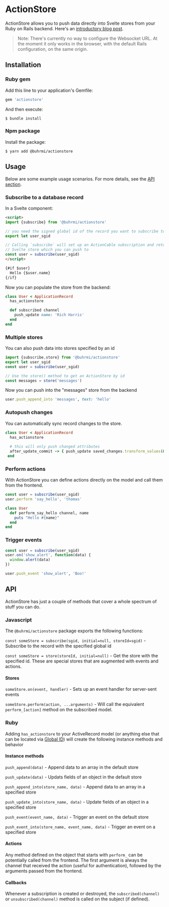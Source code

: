 # ActionStore

ActionStore allows you to push data directly into Svelte stores from your Ruby on Rails backend. Here's an [introductory blog post](https://dev.to/buhrmi/actionstore-real-time-svelte-stores-for-rails-4jhg).

> Note: There's currently no way to configure the Websocket URL. At the moment it only works in the browser, with the default Rails configuration, on the same origin.

## Installation

### Ruby gem

Add this line to your application's Gemfile:

```ruby
gem 'actionstore'
```

And then execute:

    $ bundle install

### Npm package

Install the package:

    $ yarn add @buhrmi/actionstore

## Usage

Below are some example usage scenarios. For more details, see the [API section](#API).

### Subscribe to a database record

In a Svelte component:

```html
<script>
import {subscribe} from '@buhrmi/actionstore'

// you need the signed global id of the record you want to subscribe to
export let user_sgid

// Calling `subscribe` will set up an ActionCable subscription and return a 
// Svelte store which you can push to
const user = subscribe(user_sgid)
</script>

{#if $user}
  Hello {$user.name}
{/if}
```

Now you can populate the store from the backend:

```ruby
class User < ApplicationRecord
  has_actionstore

  def subscribed channel
    push_update name: 'Rich Harris'
  end
end
```

### Multiple stores

You can also push data into stores specified by an id

```js
import {subscribe,store} from '@buhrmi/actionstore'
export let user_sgid
const user = subscribe(user_sgid)

// Use the store() method to get an ActionStore by id
const messages = store('messages')

```

Now you can push into the "messages" store from the backend

```ruby
user.push_append_into 'messages', text: 'hello'
```

### Autopush changes

You can automatically sync record changes to the store.

```ruby
class User < ApplicationRecord
  has_actionstore
  
  # this will only push changed attributes
  after_update_commit -> { push_update saved_changes.transform_values(&:last) }
 end
```

### Perform actions

With ActionStore you can define actions directly on the model and call them from the frontend.

```js
const user = subscribe(user_sgid)
user.perform 'say_hello', 'thomas'
```

```ruby
class User
  def perform_say_hello channel, name
    puts "Hello #{name}"
  end
end
```

### Trigger events

```js
const user = subscribe(user_sgid)
user.on('show_alert', function(data) {
  window.alert(data)
})
```

```ruby
user.push_event 'show_alert', 'Boo!'
```



## API

ActionStore has just a couple of methods that cover a whole spectrum of stuff you can do.

### Javascript

The `@buhrmi/actionstore` package exports the following functions:

`const someStore = subscribe(sgid, initial=null, storeId=sgid)` - Subscribe to the record with the specified global id

`const someStore = store(storeId, initial=null)` - Get the store with the specified id. These are special stores that are augmented with events and actions.

#### Stores

`someStore.on(event, handler)` - Sets up an event handler for server-sent events

`someStore.perform(action, ...arguments)` - Will call the equivalent `perform_[action]` method on the subscribed model.

### Ruby

Adding `has_actionstore` to your ActiveRecord model (or anything else that can be located via [Global ID](https://github.com/rails/globalid)) will create the following instance methods and behavior

#### Instance methods

`push_append(data)` - Append data to an array in the default store

`push_update(data)` - Updats fields of an object in the default store

`push_append_into(store_name, data)` - Append data to an array in a specified store

`push_update_into(store_name, data)` - Update fields of an object in a specified store

`push_event(event_name, data)` - Trigger an event on the default store

`push_event_into(store_name, event_name, data)` - Trigger an event on a specified store

#### Actions

Any method defined on the object that starts with `perform_` can be potentially called from the frontend. The first argument is always the channel that received the action (useful for authentication), followed by the arguments passed from the frontend.

#### Callbacks

Whenever a subscription is created or destroyed, the `subscribed(channel)` or `unsubscribed(channel)` method is called on the subject (if defined).
